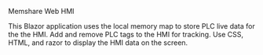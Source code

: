 Memshare Web HMI

This Blazor application uses the local memory map to store PLC live data for the the HMI.  Add and remove PLC tags to the HMI for tracking.  Use CSS, HTML, and razor to display the HMI data on the screen.
